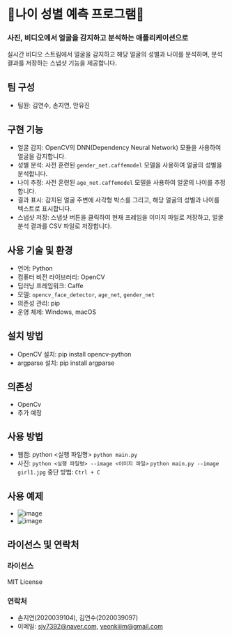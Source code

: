 # 👧나이 성별 예측 프로그램👨

<h3>사진, 비디오에서 얼굴을 감지하고 분석하는 애플리케이션으로</h3>
<p>실시간 비디오 스트림에서 얼굴을 감지하고 해당 얼굴의 성별과 나이를 분석하며, 분석 결과를 저장하는 스냅샷 기능을 제공합니다.</p>

## 팀 구성
- 팀원: 김연수, 손지연, 안유진

## 구현 기능
- 얼굴 감지: OpenCV의 DNN(Dependency Neural Network) 모듈을 사용하여 얼굴을 감지합니다.
- 성별 분석: 사전 훈련된 `gender_net.caffemodel` 모델을 사용하여 얼굴의 성별을 분석합니다.
- 나이 추정: 사전 훈련된 `age_net.caffemodel` 모델을 사용하여 얼굴의 나이를 추정합니다.
- 결과 표시: 감지된 얼굴 주변에 사각형 박스를 그리고, 해당 얼굴의 성별과 나이를 텍스트로 표시합니다.
- 스냅샷 저장: 스냅샷 버튼을 클릭하여 현재 프레임을 이미지 파일로 저장하고, 얼굴 분석 결과를 CSV 파일로 저장합니다.

## 사용 기술 및 환경
- 언어: Python
- 컴퓨터 비전 라이브러리: OpenCV
- 딥러닝 프레임워크: Caffe
- 모델: `opencv_face_detector`, `age_net`, `gender_net`
- 의존성 관리: pip
- 운영 체제: Windows, macOS

## 설치 방법
- OpenCV 설치: pip install opencv-python
- argparse 설치: pip install argparse

## 의존성
- OpenCv
- 추가 예정

## 사용 방법
- 웹캠:
python <실행 파일명>
`python main.py`
- 사진:
`python <실행 파일명> --image <이미지 파일>`
`python main.py --image girl1.jpg`
중단 방법: `Ctrl + C`

## 사용 예제
- ![image](https://github.com/kimyeonsooo/opensourceBasic/assets/82308315/495cdefa-3138-4879-af90-e1a040055bb1)
- ![image](https://github.com/kimyeonsooo/opensourceBasic/assets/82308315/cc79c42f-e9d1-4a94-aea8-6e8e2e366ad6)


## 라이선스 및 연락처
### 라이선스
MIT License

### 연락처
- 손지연(2020039104), 김연수(2020039097)
- 이메일: sjy7392@naver.com, yeonkiiim@gmail.com
